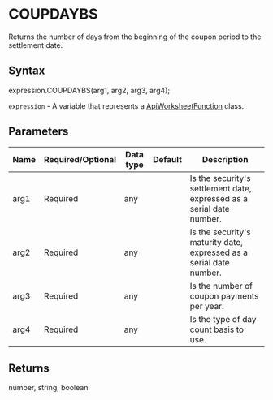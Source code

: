 # COUPDAYBS

Returns the number of days from the beginning of the coupon period to the settlement date.

## Syntax

expression.COUPDAYBS(arg1, arg2, arg3, arg4);

`expression` - A variable that represents a [ApiWorksheetFunction](../ApiWorksheetFunction.md) class.

## Parameters

| **Name** | **Required/Optional** | **Data type** | **Default** | **Description** |
| ------------- | ------------- | ------------- | ------------- | ------------- |
| arg1 | Required | any |  | Is the security's settlement date, expressed as a serial date number. |
| arg2 | Required | any |  | Is the security's maturity date, expressed as a serial date number. |
| arg3 | Required | any |  | Is the number of coupon payments per year. |
| arg4 | Required | any |  | Is the type of day count basis to use. |

## Returns

number, string, boolean
